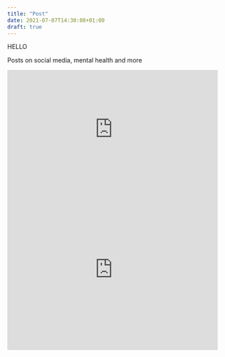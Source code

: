```yaml
---
title: "Post"
date: 2021-07-07T14:30:08+01:00
draft: true
---
```


HELLO 

Posts on social media, mental health and more

<iframe src="https://giphy.com/embed/pSrOYuUi3pdHR3KaHU" width="480" height="270" frameBorder="0" class="giphy-embed" allowFullScreen></iframe>

<iframe src="https://giphy.com/embed/4oMoIbIQrvCjm" width="480" height="369" frameBorder="0" class="giphy-embed" allowFullScreen></iframe>